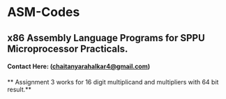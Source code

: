 # ASM-Codes

## x86 Assembly Language Programs for SPPU Microprocessor Practicals.

#### Contact Here: (chaitanyarahalkar4@gmail.com)


** Assignment 3 works for 16 digit multiplicand and multipliers with 64 bit result.**
